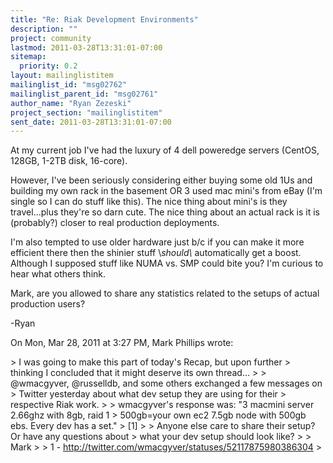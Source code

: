```yaml
---
title: "Re: Riak Development Environments"
description: ""
project: community
lastmod: 2011-03-28T13:31:01-07:00
sitemap:
  priority: 0.2
layout: mailinglistitem
mailinglist_id: "msg02762"
mailinglist_parent_id: "msg02761"
author_name: "Ryan Zezeski"
project_section: "mailinglistitem"
sent_date: 2011-03-28T13:31:01-07:00
---
```



At my current job I've had the luxury of 4 dell poweredge servers (CentOS,
128GB, 1-2TB disk, 16-core).

However, I've been seriously considering either buying some old 1Us and
building my own rack in the basement OR 3 used mac mini's from eBay (I'm
single so I can do stuff like this). The nice thing about mini's is they
travel...plus they're so darn cute. The nice thing about an actual rack is
it is (probably?) closer to real production deployments.

I'm also tempted to use older hardware just b/c if you can make it more
efficient there then the shinier stuff \\_should\\_ automatically get a boost.
 Although I supposed stuff like NUMA vs. SMP could bite you? I'm curious to
hear what others think.

Mark, are you allowed to share any statistics related to the setups of
actual production users?

-Ryan

On Mon, Mar 28, 2011 at 3:27 PM, Mark Phillips  wrote:

&gt; I was going to make this part of today's Recap, but upon further
&gt; thinking I concluded that it might deserve its own thread...
&gt;
&gt; @wmacgyver, @russelldb, and some others exchanged a few messages on
&gt; Twitter yesterday about what dev setup they are using for their
&gt; respective Riak work.
&gt;
&gt; wmacgyver's response was: "3 macmini server 2.66ghz with 8gb, raid 1
&gt; 500gb=your own ec2 7.5gb node with 500gb ebs. Every dev has a set."
&gt; [1]
&gt;
&gt; Anyone else care to share their setup? Or have any questions about
&gt; what your dev setup should look like?
&gt;
&gt; Mark
&gt;
&gt; 1 - http://twitter.com/wmacgyver/statuses/52117875980386304
&gt;


